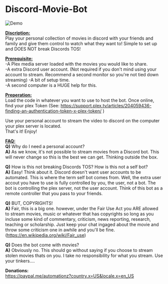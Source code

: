 # Discord-Movie-Bot

![Demo](https://media.giphy.com/media/v1.Y2lkPTc5MGI3NjExMjVlNmQ4YTZhNDFiMmYwMjhhYzAxOWE5MjJiZTI2MWI4ZTIyYjNjZSZjdD1n/6zkw5esxBiGtcAQjrq/giphy.gif)

<b><u>Discription:</u></b>  
Play your personal collection of movies in discord with your friends and family and give them control to watch what they want to! Simple to set up and DOES NOT break Discords TOS!

<b><u>Prerequisite:</u></b>  
-A Plex media server loaded with the movies you would like to share.  
-A extra Discord user account. (Not required if you don't mind using your account to stream. Recommend a second monitor so you're not tied down streaming) 
-A bit of setup time.   
-A second computer is a HUGE help for this.  

<b><u>Preperation:</u></b>  
Load the code in whatever you want to use to host the bot. Once online, find your plex Token (See: https://support.plex.tv/articles/204059436-finding-an-authentication-token-x-plex-token/ )  

Use your personal account to stream the video to discord on the computer your plex server is located.  
That's it! Enjoy!  


<b><u>FAQ:</u></b>  
<b>Q)</b> Why do I need a personal account?  
<b>A)</b> As we know, it's not possible to stream movies from a Discord bot. This will never change so this is the best we can get. Thinking outside the box.  
  
<b>Q)</b> How is this not breaking Discords TOS? How is this not a self bot?  
<b>A)</b> Easy! Think about it. Discord doesn't want user accounts to be automated. This is where the term self bot comes from. Well, the extra user accout you have to use is fully controlled by you, the user, not a bot. The bot is controlling the plex server, not the user account. Think of this bot as a remote controller that you pass to your friends.  

<b>Q)</b> BUT, COPYRIGHTS!  
<b>A)</B> Fair, this is a big one. however, under the Fair Use Act you ARE allowed to stream movies, music or whatever that has copyrights so long as you incluse some kind of commentary, criticism, news reporting, research, teaching or scholarship.  Just keep your chat ingaged about the movie and throw some criticism one in awhile and you'll be fine. (https://en.wikipedia.org/wiki/Fair_use)  

<b>Q)</b> Does the bot come with movies?  
<b>A)</B> Obviously no. This should go without saying if you choose to stream stolen movies thats on you. I take no responsibility for what you stream. Use your tinkers....  

<b>Donations:</b>  
https://paypal.me/automationz?country.x=US&locale.x=en_US
